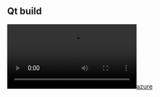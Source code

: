 Qt build
---

[![azure](https://dev.azure.com/bunjee/Qt/_apis/build/status/omega-gg.Qt)](https://dev.azure.com/bunjee/Qt/_build)
